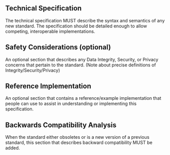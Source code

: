 ## Technical Specification

The technical specification MUST describe the syntax and semantics of any new standard. The specification should be detailed enough to allow competing, interoperable implementations.

## Safety Considerations (optional)

An optional section that describes any Data Integrity, Security, or Privacy concerns that pertain to the standard.  (Note about precise definitions of Integrity/Security/Privacy)

## Reference Implementation

An optional section that contains a reference/example implementation that people can use to assist in understanding or implementing this specification.

## Backwards Compatibility Analysis

When the standard either obsoletes or is a new version of a previous standard, this section that describes backward compatibility MUST be added.